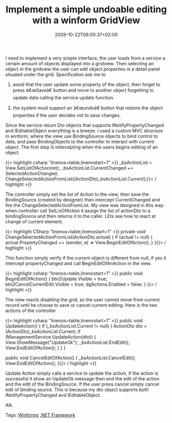 ﻿---
title: "Implement a simple undoable editing with a winform GridView"
description: ""
date: 2009-10-22T06:00:37+02:00
draft: false
tags: [Winforms]
categories: [NET framework]
---
I need to implement a very simple interface, the user loads from a service a certain amount of objects displayed into a gridview. Then selecting an object in the gridview the user can edit object properties in a detail panel situated under the grid. Specification ask me to

1) avoid that the user update some property of the object, then forget to press â€œSaveâ€ button and move to another object forgetting to update data calling the service update function.

2) the system must support an â€œundoâ€ button that restore the object properties if the user decides not to save changes.

Since the service return Dto objects that supports INotifyPropertyChanged and IEditableObject everything is a breeze. I used a custom MVC structure in winform, where the view use BindingSource objects to bind control to data, and pass BindingObjects to the controller to interact with current object. The first step is intercepting when the users begins editing of an object.

{{< highlight csharp "linenos=table,linenostart=1" >}}
_bsActionList = View.SetListOfAction(ret);
_bsActionList.CurrentChanged += SelectedActionChanged;
ChangeSelectedActionFromList((ActionDto)_bsActionList.Current);{{< / highlight >}}

<!-- Code inserted with Steve Dunn's Windows Live Writer Code Formatter Plugin.  http://dunnhq.com -->

The controller simply set the list of Action to the view, then save the BindingSource (created by designer) then intercept CurrentChanged and fire the ChangeSelectedActionFromList. My view was designed in this way: when controller call SetLisOfAction it assign the list of actionDto to a bindingSource and then returns it to the caller. LEts see how to react at change of current element.

{{< highlight CSharp "linenos=table,linenostart=1" >}}
private void ChangeSelectedActionFromList(ActionDto actual)
{
    if (actual != null)
    {
        actual.PropertyChanged += (sender, e) => View.BeginEditOfAction();
    }
}{{< / highlight >}}

<!-- Code inserted with Steve Dunn's Windows Live Writer Code Formatter Plugin.  http://dunnhq.com -->

This function simply verify if the current object is different from null, if yes it intercept propertyChanged and call BeginEditOfAnAction in the view.

{{< highlight csharp "linenos=table,linenostart=1" >}}
public void BeginEditOfAction()
{
    btn2Update.Visible = true;
    btn2CancelCurrentEdit.Visible = true;
    dgActions.Enabled = false;
}
{{< / highlight >}}

<!-- Code inserted with Steve Dunn's Windows Live Writer Code Formatter Plugin.  http://dunnhq.com -->

The view reacts disabling the grid, so the user cannot move from current record until he choose to save or cancel current editing. Here is the two actions of the controller

{{< highlight csharp "linenos=table,linenostart=1" >}}
public void UpdateAction()
{
    if (_bsActionList.Current != null)
    {
        ActionDto dto = (ActionDto)_bsActionList.Current;
        if (ManagementService.UpdateAction(dto))
        {
            View.ShowMessage("UpdateOk");
            _bsActionList.EndEdit();
            View.EndEditOfAction();
        }
    }
}

public void CancelEditOfAction()
{
    _bsActionList.CancelEdit();
    View.EndEditOfAction();
}{{< / highlight >}}

<!-- Code inserted with Steve Dunn's Windows Live Writer Code Formatter Plugin.  http://dunnhq.com -->

Update Action simply calls a service to update the action, if the action is successful it show an UpdateOk message then end the edit of the action and the edit of the BindingSource. If the user press cancel simply cancel edit of binding source. This is because my dto object supports both INotifyPropertyChanged and IEditableObject.

Alk.

Tags: [Winforms](http://technorati.com/tag/Winforms) [.NET Framework](http://technorati.com/tag/.NET%20Framework)
